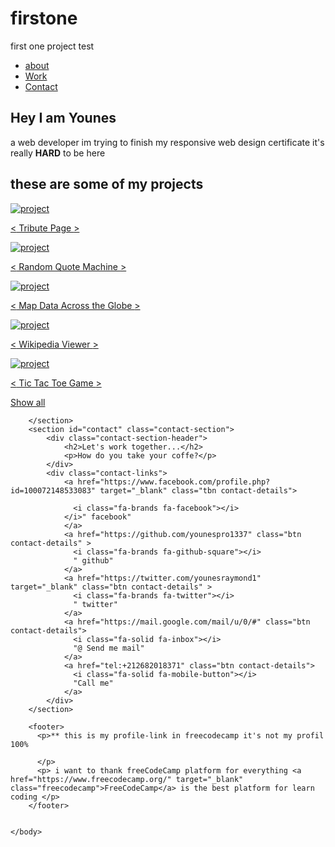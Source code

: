 # firstone
first one project test

<!DOCTYPE html>
<html lang="en">
    <head>
        <link rel="stylesheet" href="rule7.css">
        <link rel="stylesheet" href="all.min.css">
        <link rel="stylesheet" href="path/to/font-awesome/css/font-awesome.min.css"/>
        <link rel="stylesheet" href="https://use.fontawesome.com/releases/v5.8.2/css/all.css" 
        integrity="sha384-oS3vJWv+0UjzBfQzYUhtDYW+Pj2yciDJxpsK1OYPAYjqT085Qq/1cq5FLXAZQ7Ay" crossorigin="anonymous" />
        <meta charset="UTF-8">
        <meta name="description" content="MY poftfolio in freecodecamp"/>
        <meta name="keywords" content="My own portfolio">
        <meta name="author" content="Younes">
        <meta name="viewport" content="width=device-width, initial-scale=1.0">
    </head>
    <body>
        <nav id="navbar" class="nav">
            <ul class="nav-list">
                <li>
                    <a id="profile-link" href="#welcome-section" target="_blank">about</a>
                </li>
                <li>
                    <a href="#project">Work</a>
                </li>
                <li>
                    <a href="#contact">Contact</a>
                </li>
            </ul>
        </nav>
        <section id="welcome-section" class="welcome-section">
            <h1>Hey I am Younes</h1>
            <p>a web developer im trying to finish my responsive web design certificate it's really <strong>HARD</strong> to be here </p>
        </section>
        <section id="projects" class="project-section">
            <h2 class="project-section-header">these are some of my projects</h2>
            <div class="project-grid">
                <a href="https://codepen.io/freeCodeCamp/full/zNqgVx" target="_blank" class="project project-tile">
                    <img class="project-image" src="https://cdn.freecodecamp.org/testable-projects-fcc/images/tribute.jpg" alt="project">
                    <p class="project-title">
                      <span class="code">&lt;</span>
                      Tribute Page
                      <span class="code">&gt;</span>
                    </p>
                  </a>
                  <a href="https://codepen.io/freeCodeCamp/full/qRZeGZ" target="_blank" class="project project-tile">
                    <img class="project-image" src="https://cdn.freecodecamp.org/testable-projects-fcc/images/random-quote-machine.png" alt="project">
                    <p class="project-title">
                      <span class="code">&lt;</span>
                      Random Quote Machine
                      <span class="code">&gt;</span>
                    </p>
                  </a>
                  <a href="https://codepen.io/freeCodeCamp/full/mVEJag" target="_blank" class="project project-tile">
                    <img class="project-image" src="https://cdn.freecodecamp.org/testable-projects-fcc/images/map.jpg" alt="project">
                    <p class="project-title">
                      <span class="code">&lt;</span>
                      Map Data Across the Globe
                      <span class="code">&gt;</span>
                    </p>
                  </a>
                  <a href="https://codepen.io/freeCodeCamp/full/wGqEga" target="_blank" class="project project-tile">
                    <img class="project-image" src="https://cdn.freecodecamp.org/testable-projects-fcc/images/wiki.png" alt="project">
                    <p class="project-title">
                      <span class="code">&lt;</span>
                      Wikipedia Viewer
                      <span class="code">&gt;</span>
                    </p>
                  </a>
                  <a href="https://codepen.io/freeCodeCamp/full/KzXQgy" target="_blank" class="project project-tile">
                    <img class="project-image" src="https://cdn.freecodecamp.org/testable-projects-fcc/images/tic-tac-toe.png" alt="project">
                    <p class="project-title">
                      <span class="code">&lt;</span>
                      Tic Tac Toe Game
                      <span class="code">&gt;</span>
                    </p>
                  </a>
            </div>
            <a href="https://codepen.io/FreeCodeCamp/" class="btn btn-show-all" target="_blank">Show all<i class="fas fa-chevron-right"></i></a>
 
        </section>
        <section id="contact" class="contact-section">
            <div class="contact-section-header">
                <h2>Let's work together...</h2>
                <p>How do you take your coffe?</p>
            </div>
            <div class="contact-links">
                <a href="https://www.facebook.com/profile.php?id=100072148533083" target="_blank" class="tbn contact-details">
                  
                  <i class="fa-brands fa-facebook"></i>
                </i>" facebook"
                </a>
                <a href="https://github.com/younespro1337" class="btn contact-details" >
                  <i class="fa-brands fa-github-square"></i>
                  " github"
                </a>
                <a href="https://twitter.com/younesraymond1" target="_blank" class="btn contact-details" >
                  <i class="fa-brands fa-twitter"></i>
                  " twitter"
                </a>
                <a href="https://mail.google.com/mail/u/0/#" class="btn contact-details">
                  <i class="fa-solid fa-inbox"></i>
                  "@ Send me mail"
                </a>
                <a href="tel:+212682018371" class="btn contact-details">
                  <i class="fa-solid fa-mobile-button"></i>
                  "Call me"
                </a>
            </div>
        </section>

        <footer>
          <p>** this is my profile-link in freecodecamp it's not my profil 100% 

          </p>
          <p> i want to thank freeCodeCamp platform for everything <a href="https://www.freecodecamp.org/" target="_blank" class="freecodecamp">FreeCodeCamp</a> is the best platform for learn coding </p>
        </footer>
    
        
    </body>
</html>
